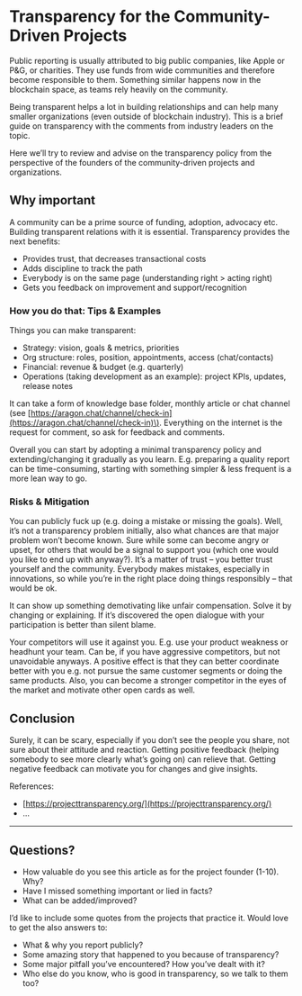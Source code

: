 # Transparency for the Community-Driven Projects

Public reporting is usually attributed to big public companies, like Apple or P&G, or charities. They use funds from wide communities and therefore become responsible to them. Something similar happens now in the blockchain space, as teams rely heavily on the community.  


Being transparent helps a lot in building relationships and can help many smaller organizations \(even outside of blockchain industry\). This is a brief guide on transparency with the comments from industry leaders on the topic.  


Here we’ll try to review and advise on the transparency policy from the perspective of the founders of the community-driven projects and organizations.  


## Why important

A community can be a prime source of funding, adoption, advocacy etc. Building transparent relations with it is essential. Transparency  provides the next benefits:  


* Provides trust, that decreases transactional costs
* Adds discipline to track the path
* Everybody is on the same page \(understanding right &gt; acting right\)
* Gets you feedback on improvement and support/recognition

### How you do that: Tips & Examples

Things you can make transparent:  


* Strategy: vision, goals & metrics, priorities
* Org structure: roles, position, appointments, access \(chat/contacts\)
* Financial: revenue & budget \(e.g. quarterly\)
* Operations \(taking development as an example\): project KPIs, updates, release notes

It can take a form of knowledge base folder, monthly article or chat channel \(see [https://aragon.chat/channel/check-in](https://aragon.chat/channel/check-in)\). Everything on the internet is the request for comment, so ask for feedback and comments.

Overall you can start by adopting a minimal transparency policy and extending/changing it gradually as you learn. E.g. preparing a quality report can be time-consuming, starting with something simpler & less frequent is a more lean way to go.  


### Risks & Mitigation

You can publicly fuck up \(e.g. doing a mistake or missing the goals\). Well, it’s not a transparency problem initially, also what chances are that major problem won’t become known. Sure while some can become angry or upset, for others that would be a signal to support you \(which one would you like to end up with anyway?\). It’s a matter of trust – you better trust yourself and the community. Everybody makes mistakes, especially in innovations, so while you’re in the right place doing things responsibly – that would be ok.  


It can show up something demotivating like unfair compensation. Solve it by changing or explaining. If it’s discovered the open dialogue with your participation is better than silent blame.  


Your competitors will use it against you. E.g. use your product weakness or headhunt your team. Can be, if you have aggressive competitors, but not unavoidable anyways. A positive effect is that they can better coordinate better with you e.g. not pursue the same customer segments or doing the same products. Also, you can become a stronger competitor in the eyes of the market and motivate other open cards as well.  


## Conclusion

Surely, it can be scary, especially if you don’t see the people you share, not sure about their attitude and reaction. Getting positive feedback \(helping somebody to see more clearly what’s going on\) can relieve that. Getting negative feedback can motivate you for changes and give insights.  
  


References:

* [https://projecttransparency.org/](https://projecttransparency.org/)
* ...

-------

## Questions?

* How valuable do you see this article as for the project founder \(1-10\). Why?
* Have I missed something important or lied in facts?
* What can be added/improved?

I’d like to include some quotes from the projects that practice it. Would love to get the also answers to:

* What & why you report publicly?
* Some amazing story that happened to you because of transparency?
* Some major pitfall you’ve encountered? How you’ve dealt with it?
* Who else do you know, who is good in transparency, so we talk to them too?

